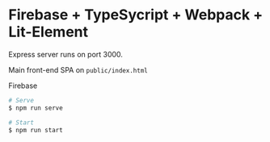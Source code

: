# Firebase + TypeSycript + Webpack + Lit-Element

Express server runs on port 3000.

Main front-end SPA on `public/index.html`

Firebase

```bash
# Serve
$ npm run serve

# Start
$ npm run start
```

